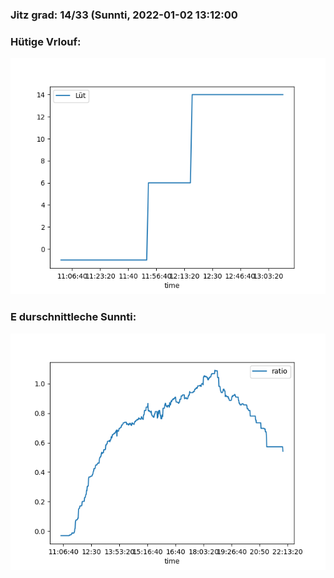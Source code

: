### Jitz grad: 14/33 (Sunnti, 2022-01-02 13:12:00

### Hütige Vrlouf:
![Graph](Today.png)

### E durschnittleche Sunnti:
![Graph](Sunnti.png)